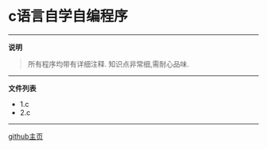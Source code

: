 # c语言自学自编程序
----
**说明**
>所有程序均带有详细注释.
>知识点非常细,需耐心品味.
****
**文件列表**
+ 1.c
+ 2.c


****
[github主页](https://github.com/iswufe99/)
